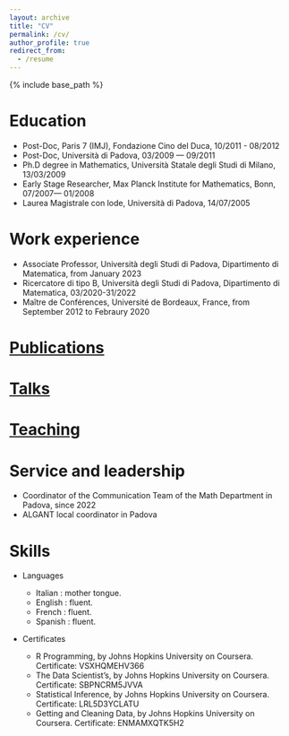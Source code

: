 ```yaml
---
layout: archive
title: "CV"
permalink: /cv/
author_profile: true
redirect_from:
  - /resume
---
```


{% include base_path %}

Education
======
* Post-Doc, Paris 7 (IMJ), Fondazione Cino del Duca, 10/2011 - 08/2012
* Post-Doc, Università di Padova,  03/2009 —  09/2011
* Ph.D degree in Mathematics, Università Statale degli Studi di Milano, 13/03/2009 
* Early Stage Researcher, Max Planck Institute for Mathematics, Bonn, 07/2007— 01/2008  
* Laurea Magistrale con lode, Università di Padova, 14/07/2005


Work experience
======
* Associate Professor, Università degli Studi di Padova, Dipartimento di Matematica, from January 2023  
* Ricercatore di tipo B, Università degli Studi di Padova, Dipartimento di Matematica, 03/2020-31/2022
* Maître de Conférences, Université de Bordeaux, France, from September 2012 to Febraury 2020
 

[Publications](https://nimath.github.io/publications/)
======
[//]: # (  <ul>{% for post in site.publications reversed %}
    {% include archive-single-cv.html %}
  {% endfor %}</ul>)
  
[Talks](https://nimath.github.io/talks/)
======
[//]: # (  <ul>{% for post in site.talks reversed %}
    {% include archive-single-talk-cv.html  %}
  {% endfor %}</ul>)
  
[Teaching](https://nimath.github.io/teaching/)
======
[//]: # (  <ul>{% for post in site.teaching reversed %}
    {% include archive-single-cv.html %}
  {% endfor %}</ul> )
  
Service and leadership
======
* Coordinator of the Communication Team of the Math Department in Padova, since 2022
* ALGANT local coordinator in Padova

Skills
======
* Languages
  * Italian : mother tongue.
  *  English : fluent.
  *  French : fluent.
  *  Spanish : fluent.

* Certificates
  * R Programming, by Johns Hopkins University on Coursera. Certificate: VSXHQMEHV366
  * The Data Scientist’s, by Johns Hopkins University on Coursera. Certificate: SBPNCRM5JVVA
  * Statistical Inference, by Johns Hopkins University on Coursera. Certificate: LRL5D3YCLATU
  * Getting and Cleaning Data, by Johns Hopkins University on Coursera. Certificate: ENMAMXQTK5H2


